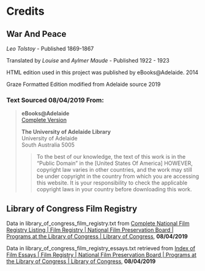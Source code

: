 # Credits 

## War And Peace 

*Leo Tolstoy* - Published 1869-1867

Translated by *Louise* and *Aylmer Maude* - Published 1922 - 1923

HTML edition used in this project was published by eBooks@Adelaide. 2014

Graze Formatted Edition modified from Adelaide source 2019

### Text Sourced 08/04/2019 From:
> **eBooks@Adelaide** <br/>
> [Complete Version](https://ebooks.adelaide.edu.au/t/tolstoy/leo/t65w/complete.html)
>
> **The University of Adelaide Library**<br/>
> University of Adelaide <br/>
> South Australia 5005 <br>
>
>
> > To the best of our knowledge, the text of this work is in the “Public Domain” in the [United States Of America]
HOWEVER, copyright law varies in other countries, and the work may still be under copyright in the country from which you are accessing this website. It is your responsibility to check the applicable copyright laws in your country before downloading this work.

## Library of Congress Film Registry

Data in library_of_congress_film_registry.txt from [Complete National Film Registry Listing | Film Registry | National Film Preservation Board | Programs at the Library of Congress | Library of Congress](https://www.loc.gov/programs/national-film-preservation-board/film-registry/complete-national-film-registry-listing/), **08/04/2019**

Data in library_of_congress_film_registry_essays.txt retrieved from [Index of Film Essays | Film Registry | National Film Preservation Board | Programs at the Library of Congress | Library of Congress](https://www.loc.gov/programs/national-film-preservation-board/film-registry/index-of-essays), **08/04/2019**

